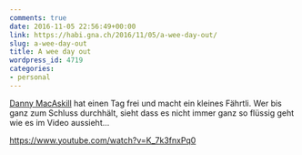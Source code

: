 ```yaml
---
comments: true
date: 2016-11-05 22:56:49+00:00
link: https://habi.gna.ch/2016/11/05/a-wee-day-out/
slug: a-wee-day-out
title: A wee day out
wordpress_id: 4719
categories:
- personal
---
```


[Danny MacAskill](https://habi.gna.ch/?s=askill) hat einen Tag frei und macht ein kleines Fährtli. Wer bis ganz zum Schluss durchhält, sieht dass es nicht immer ganz so flüssig geht wie es im Video aussieht...



https://www.youtube.com/watch?v=K_7k3fnxPq0
